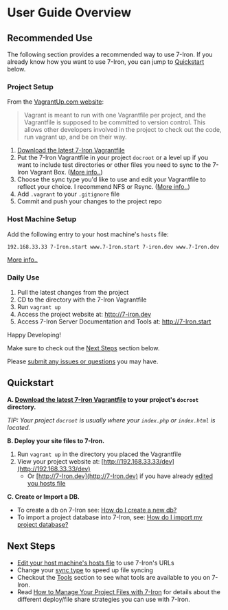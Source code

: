 <h1>User Guide Overview</h1>

## Recommended Use

The following section provides a recommended way to use 7-Iron.  If you already know how you want to use 7-Iron, you can jump to [Quickstart](#quickstart) below.

### Project Setup

From the [VagrantUp.com website](https://docs.vagrantup.com/v2/vagrantfile/index.html):

> Vagrant is meant to run with one Vagrantfile per project, and the Vagrantfile is supposed to be committed to version control. This allows other developers involved in the project to check out the code, run vagrant up, and be on their way. 

1. [Download the latest 7-Iron Vagrantfile](https://github.com/seanbuscay/7-Iron/releases/download/{!release_tag.txt!}/Vagrantfile)
2. Put the 7-Iron Vagrantfile in your project `docroot` or a level up if you want to include test directories or other files you need to sync to the 7-Iron Vagrant Box. ([More info..](user-guide/project-files.md#-usage-scenarios))
3.  Choose the sync type you'd like to use and edit your Vagrantfile to reflect your choice.  I recommend NFS or Rsync.  ([More info..](user-guide/project-files.md#-sync-types))
4. Add `.vagrant` to your `.gitignore` file 
5. Commit and push your changes to the project repo

### Host Machine Setup

Add the following entry to your host machine's `hosts` file:

```
192.168.33.33 7-Iron.start www.7-Iron.start 7-iron.dev www.7-Iron.dev
```

[More info..](user-guide/questions-answers.md#how-do-i-edit-my-hosts-file-to-use-the-7-iron-urls)

### Daily Use

1. Pull the latest changes from the project
2. CD to the directory with the 7-Iron Vagrantfile
3. Run `vagrant up`
4. Access the project website at: http://7-iron.dev
5. Access 7-Iron Server Documentation and Tools at: http://7-Iron.start

Happy Developing! 

Make sure to check out the [Next Steps](#next-steps) section below.

Please [submit any issues or questions](https://github.com/seanbuscay/7-Iron/issues) you may have.


## Quickstart 

**A. [Download the latest 7-Iron Vagrantfile](https://github.com/seanbuscay/7-Iron/releases/download/{!release_tag.txt!}/Vagrantfile) to your project's `docroot` directory.**

*TIP: Your project `docroot` is usually where your `index.php` or `index.html` is located.*

**B. Deploy your site files to 7-Iron.**

1. Run `vagrant up` in the directory you placed the Vagrantfile
2. View your project website at: [http://192.168.33.33/dev](http://192.168.33.33/dev)
    - Or [http://7-Iron.dev](http://7-Iron.dev) if you have already [edited you hosts file](questions-answers.md#how-do-i-edit-my-hosts-file-to-use-the-7-iron-urls)

**C. Create or Import a DB.**

- To create a db on 7-Iron see: [How do I create a new db?](database-mysql.md#how-do-i-create-a-new-db)
- To import a project database into 7-Iron, see: [How do I import my project database?](database-mysql.md#how-do-i-import-my-project-database)

## Next Steps

- [Edit your host machine's hosts file](questions-answers.md#how-do-i-edit-my-hosts-file-to-use-the-7-iron-urls) to use 7-Iron's URLs
- Change your [sync type](project-files.md#-sync-types) to speed up file syncing
- Checkout the [Tools](tools.md) section to see what tools are available to you on 7-Iron.
- Read [How to Manage Your Project Files with 7-Iron](project-files.md) for details about the different deploy/file share strategies you can use with 7-Iron.
